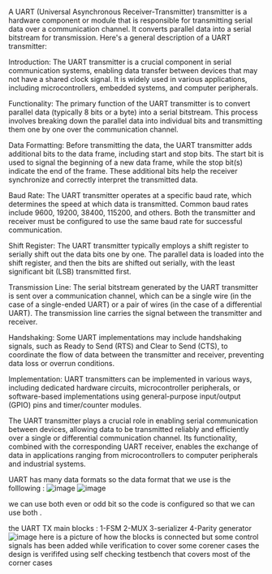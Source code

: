 A UART (Universal Asynchronous Receiver-Transmitter) transmitter is a hardware component or module that is responsible for transmitting serial data over a communication channel. It converts parallel data into a serial bitstream for transmission. Here's a general description of a UART transmitter:

Introduction: The UART transmitter is a crucial component in serial communication systems, enabling data transfer between devices that may not have a shared clock signal. It is widely used in various applications, including microcontrollers, embedded systems, and computer peripherals.

Functionality: The primary function of the UART transmitter is to convert parallel data (typically 8 bits or a byte) into a serial bitstream. This process involves breaking down the parallel data into individual bits and transmitting them one by one over the communication channel.

Data Formatting: Before transmitting the data, the UART transmitter adds additional bits to the data frame, including start and stop bits. The start bit is used to signal the beginning of a new data frame, while the stop bit(s) indicate the end of the frame. These additional bits help the receiver synchronize and correctly interpret the transmitted data.

Baud Rate: The UART transmitter operates at a specific baud rate, which determines the speed at which data is transmitted. Common baud rates include 9600, 19200, 38400, 115200, and others. Both the transmitter and receiver must be configured to use the same baud rate for successful communication.

Shift Register: The UART transmitter typically employs a shift register to serially shift out the data bits one by one. The parallel data is loaded into the shift register, and then the bits are shifted out serially, with the least significant bit (LSB) transmitted first.

Transmission Line: The serial bitstream generated by the UART transmitter is sent over a communication channel, which can be a single wire (in the case of a single-ended UART) or a pair of wires (in the case of a differential UART). The transmission line carries the signal between the transmitter and receiver.

Handshaking: Some UART implementations may include handshaking signals, such as Ready to Send (RTS) and Clear to Send (CTS), to coordinate the flow of data between the transmitter and receiver, preventing data loss or overrun conditions.

Implementation: UART transmitters can be implemented in various ways, including dedicated hardware circuits, microcontroller peripherals, or software-based implementations using general-purpose input/output (GPIO) pins and timer/counter modules.

The UART transmitter plays a crucial role in enabling serial communication between devices, allowing data to be transmitted reliably and efficiently over a single or differential communication channel. Its functionality, combined with the corresponding UART receiver, enables the exchange of data in applications ranging from microcontrollers to computer peripherals and industrial systems.

UART has many data formats so the data format that we use is the folllowing  :
![image](https://github.com/aboElhammd/UART/assets/124165601/eaf896ce-3cbe-4176-90d4-637c64c4b7e9)
![image](https://github.com/aboElhammd/UART/assets/124165601/9e549150-f968-4313-830c-519bfb25055e)

we can use both even or odd bit so the code is configured so that we can use both .

the UART TX main blocks :
1-FSM
2-MUX
3-serializer 
4-Parity generator 
![image](https://github.com/aboElhammd/UART/assets/124165601/cc8ef621-e624-44c0-9359-8ea381e6b9a6)
here is a picture of how the blocks is connected but some control signals has been added while verification to cover some corener cases 
the design is verififed using self checking testbench that covers most of the corner cases 
